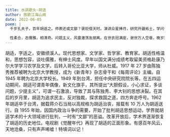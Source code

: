 ```yaml
---
title: 水调歌头·胡适
author: 放歌江海山阙
date: 2022-06-05
poem: |
  千岁孔夫子，百年胡适之。师表还或文鄙？褒贬借天时。演讲众星捧月，研究开疆拓土，学问合中西。青年真偶像，学界位宗师。

  性柔合，态儒雅，相清奇。问题主义，风雷激荡友朋离。在世衣冠满座，谢世万人空巷，晚岁剩遭批。一代先贤事，思后更嘘唏！
---
```


胡适，字适之，安徽绩溪人。现代思想家、文学家、哲学家、教育家。胡适性格温和，思想包容，谈吐儒雅，有绅士风度。早年以国文满分成绩考取留美资格赴康乃尔大学学习农学及文学，后转入哥伦比亚大学，师从杜威。1917 年 27 岁由陈独秀推荐被聘为北京大学教授，成为《新青年》杂志骨干和《每周评论》主编。自 1945 年聘为北京大学校长。1949 年到台湾，担任中央研究院院长等。在五四运动期间，胡适可谓青年偶像，新文化旗手，其所提出“大胆假设，小心求证，多谈问题，少提主义”，可谓一石激浪，导致了其与陈独秀、李大钊的思想决裂。在其后的岁月里，胡适为追求民主，反对独裁，探求救国之道，四方奔走呼号。1962 年胡适卒于台湾，据载蒋介石当局以高规格为胡适治丧，报载有 10 万人为胡适送行。自 1955 年始，因国内政治斗争的需要，开始了批判胡适思想运动，学界就胡适学术的十大领域进行批判，一时有“文鄙”的恶谥。改革开放后，学术界逐渐恢复了胡适的历史地位。电视剧《觉醒年代》再现了胡适的正面形象。有感百年风云，天地沧桑，只有声声唏嘘！特填词以记！
